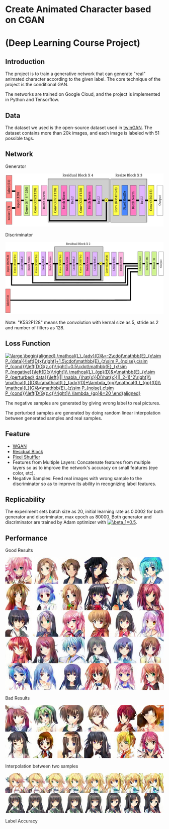 # Create Animated Character based on CGAN 
# (Deep Learning Course Project)

## Introduction

The project is to train a generative network that can generate "real" animated character according to the given label. The core technique of the project is the conditional GAN.

The networks are trained on Google Cloud, and the project is implemented in Python and Tensorflow.

## Data

The dataset we used is the open-source dataset used in [twinGAN](https://github.com/jerryli27/TwinGAN). The dataset contains more than 20k images, and each image is labeled with 51 possible tags.

## Network

Generator

![generator](figures/gen.png)

Discriminator

![discriminator](figures/dis.png)

Note: "K5S2F128" means the convolution with kernal size as 5, stride as 2 and number of filters as 128.

## Loss Function

<a href="http://www.codecogs.com/eqnedit.php?latex=\large&space;\begin{aligned}&space;\mathcal{L}_{adv}(D)&=-2\cdot\mathbb{E}_{x\sim&space;P_{data}}\left[D(x)\right]&plus;1.5\cdot\mathbb{E}_{z\sim&space;P_{noise},c\sim&space;P_{cond}}\left[D(G(z,c))\right]&plus;0.5\cdot\mathbb{E}_{x\sim&space;P_{negative}}\left[D(x)\right]\\&space;\mathcal{L}_{gp}(D)&=\mathbb{E}_{x\sim&space;P_{perturbed\,data}}\left[(||&space;\nabla_{\hat{x}}D(\hat{x})||_2-1)^2\right]\\&space;\mathcal{L}(D)&=\mathcal{L}_{adv}(D)&plus;\lambda_{gp}\mathcal{L}_{gp}(D)\\&space;\mathcal{L}(G)&=\mathbb{E}_{z\sim&space;P_{noise},c\sim&space;P_{cond}}\left[D(G(z,c))\right]\\&space;\lambda_{gp}&=20&space;\end{aligned}" target="_blank"><img src="http://latex.codecogs.com/gif.latex?\large&space;\begin{aligned}&space;\mathcal{L}_{adv}(D)&=-2\cdot\mathbb{E}_{x\sim&space;P_{data}}\left[D(x)\right]&plus;1.5\cdot\mathbb{E}_{z\sim&space;P_{noise},c\sim&space;P_{cond}}\left[D(G(z,c))\right]&plus;0.5\cdot\mathbb{E}_{x\sim&space;P_{negative}}\left[D(x)\right]\\&space;\mathcal{L}_{gp}(D)&=\mathbb{E}_{x\sim&space;P_{perturbed\,data}}\left[(||&space;\nabla_{\hat{x}}D(\hat{x})||_2-1)^2\right]\\&space;\mathcal{L}(D)&=\mathcal{L}_{adv}(D)&plus;\lambda_{gp}\mathcal{L}_{gp}(D)\\&space;\mathcal{L}(G)&=\mathbb{E}_{z\sim&space;P_{noise},c\sim&space;P_{cond}}\left[D(G(z,c))\right]\\&space;\lambda_{gp}&=20&space;\end{aligned}" title="\large \begin{aligned} \mathcal{L}_{adv}(D)&=-2\cdot\mathbb{E}_{x\sim P_{data}}\left[D(x)\right]+1.5\cdot\mathbb{E}_{z\sim P_{noise},c\sim P_{cond}}\left[D(G(z,c))\right]+0.5\cdot\mathbb{E}_{x\sim P_{negative}}\left[D(x)\right]\\ \mathcal{L}_{gp}(D)&=\mathbb{E}_{x\sim P_{perturbed\,data}}\left[(|| \nabla_{\hat{x}}D(\hat{x})||_2-1)^2\right]\\ \mathcal{L}(D)&=\mathcal{L}_{adv}(D)+\lambda_{gp}\mathcal{L}_{gp}(D)\\ \mathcal{L}(G)&=\mathbb{E}_{z\sim P_{noise},c\sim P_{cond}}\left[D(G(z,c))\right]\\ \lambda_{gp}&=20 \end{aligned}" /></a>

The negative samples are generated by giving wrong label to real pictures.

The perturbed samples are generated by doing random linear interpolation between generated samples and real samples.

## Feature

- [WGAN](https://arxiv.org/abs/1701.07875)
- [Residual Block](https://arxiv.org/abs/1512.03385)
- [Pixel Shuffler](https://arxiv.org/abs/1609.05158)
- Features from Multiple Layers: Concatenate features from multiple layers so as to improve the network's accuracy on small features (eye color, etc).
- Negative Samples: Feed real images with wrong sample to the discriminator so as to improve its ability in recognizing label features.

## Replicability

The experiment sets batch size as 20, initial learning rate as 0.0002 for both generator and discriminator, max epoch as 80000. Both generator and discriminator are trained by Adam optimizer with <a href="http://www.codecogs.com/eqnedit.php?latex=\beta_1=0.5" target="_blank"><img src="http://latex.codecogs.com/gif.latex?\beta_1=0.5" title="\beta_1=0.5" /></a>.

## Performance

Good Results

![succ](figures/success.png)

Bad Results

![fail](figures/fail.png)

Interpolation between two samples

![interpolation](figures/interpolation.png)

Label Accuracy

